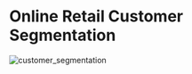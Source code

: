 # Online Retail Customer Segmentation
![customer_segmentation](https://user-images.githubusercontent.com/60965420/205491483-24d55b75-a1ce-4f79-94d9-5c6455940a6f.jpg)
